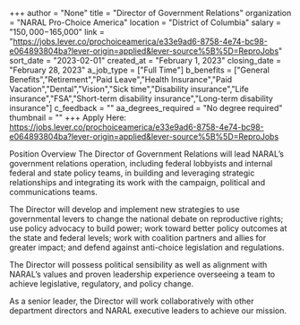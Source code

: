 +++
author = "None"
title = "Director of Government Relations"
organization = "NARAL Pro-Choice America"
location = "District of Columbia"
salary = "$150,000-$165,000"
link = "https://jobs.lever.co/prochoiceamerica/e33e9ad6-8758-4e74-bc98-e064893804ba?lever-origin=applied&lever-source%5B%5D=ReproJobs"
sort_date = "2023-02-01"
created_at = "February 1, 2023"
closing_date = "February 28, 2023"
a_job_type = ["Full Time"]
b_benefits = ["General Benefits","Retirement","Paid Leave","Health Insurance","Paid Vacation","Dental","Vision","Sick time","Disability insurance","Life insurance","FSA","Short-term disability insurance","Long-term disability insurance"]
c_feedback = ""
aa_degrees_required = "No degree required"
thumbnail = ""
+++
Apply Here: https://jobs.lever.co/prochoiceamerica/e33e9ad6-8758-4e74-bc98-e064893804ba?lever-origin=applied&lever-source%5B%5D=ReproJobs

Position Overview
The Director of Government Relations will lead NARAL’s government relations operation, including federal lobbyists and internal federal and state policy teams, in building and leveraging strategic relationships and integrating its work with the campaign, political and communications teams.  

The Director will develop and implement new strategies to use governmental levers to change the national debate on reproductive rights; use policy advocacy to build power; work toward better policy outcomes at the state and federal levels; work with coalition partners and allies for greater impact; and defend against anti-choice legislation and regulations.   

The Director will possess political sensibility as well as alignment with NARAL’s values and proven leadership experience overseeing a team to achieve legislative, regulatory, and policy change.

As a senior leader, the Director will work collaboratively with other department directors and NARAL executive leaders to achieve our mission.